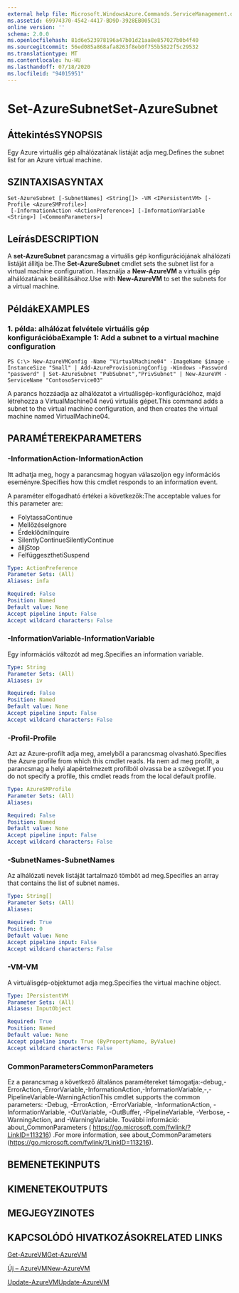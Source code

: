 ```yaml
---
external help file: Microsoft.WindowsAzure.Commands.ServiceManagement.dll-Help.xml
ms.assetid: 69974370-4542-4417-BD9D-3928EB005C31
online version: ''
schema: 2.0.0
ms.openlocfilehash: 81d6e523978196a47b01d21aa8e857027b0b4f40
ms.sourcegitcommit: 56ed085a868afa8263f8eb0f755b5822f5c29532
ms.translationtype: MT
ms.contentlocale: hu-HU
ms.lasthandoff: 07/18/2020
ms.locfileid: "94015951"
---
```

# <span data-ttu-id="64209-101">Set-AzureSubnet</span><span class="sxs-lookup"><span data-stu-id="64209-101">Set-AzureSubnet</span></span>

## <span data-ttu-id="64209-102">Áttekintés</span><span class="sxs-lookup"><span data-stu-id="64209-102">SYNOPSIS</span></span>
<span data-ttu-id="64209-103">Egy Azure virtuális gép alhálózatának listáját adja meg.</span><span class="sxs-lookup"><span data-stu-id="64209-103">Defines the subnet list for an Azure virtual machine.</span></span>

## <span data-ttu-id="64209-104">SZINTAXISA</span><span class="sxs-lookup"><span data-stu-id="64209-104">SYNTAX</span></span>

```
Set-AzureSubnet [-SubnetNames] <String[]> -VM <IPersistentVM> [-Profile <AzureSMProfile>]
 [-InformationAction <ActionPreference>] [-InformationVariable <String>] [<CommonParameters>]
```

## <span data-ttu-id="64209-105">Leírás</span><span class="sxs-lookup"><span data-stu-id="64209-105">DESCRIPTION</span></span>
<span data-ttu-id="64209-106">A **set-AzureSubnet** parancsmag a virtuális gép konfigurációjának alhálózati listáját állítja be.</span><span class="sxs-lookup"><span data-stu-id="64209-106">The **Set-AzureSubnet** cmdlet sets the subnet list for a virtual machine configuration.</span></span>
<span data-ttu-id="64209-107">Használja a **New-AzureVM** a virtuális gép alhálózatának beállításához.</span><span class="sxs-lookup"><span data-stu-id="64209-107">Use with **New-AzureVM** to set the subnets for a virtual machine.</span></span>

## <span data-ttu-id="64209-108">Példák</span><span class="sxs-lookup"><span data-stu-id="64209-108">EXAMPLES</span></span>

### <span data-ttu-id="64209-109">1. példa: alhálózat felvétele virtuális gép konfigurációba</span><span class="sxs-lookup"><span data-stu-id="64209-109">Example 1: Add a subnet to a virtual machine configuration</span></span>
```
PS C:\> New-AzureVMConfig -Name "VirtualMachine04" -ImageName $image -InstanceSize "Small" | Add-AzureProvisioningConfig -Windows -Password "password" | Set-AzureSubnet "PubSubnet","PrivSubnet" | New-AzureVM -ServiceName "ContosoService03"
```

<span data-ttu-id="64209-110">A parancs hozzáadja az alhálózatot a virtuálisgép-konfigurációhoz, majd létrehozza a VirtualMachine04 nevű virtuális gépet.</span><span class="sxs-lookup"><span data-stu-id="64209-110">This command adds a subnet to the virtual machine configuration, and then creates the virtual machine named VirtualMachine04.</span></span>

## <span data-ttu-id="64209-111">PARAMÉTEREK</span><span class="sxs-lookup"><span data-stu-id="64209-111">PARAMETERS</span></span>

### <span data-ttu-id="64209-112">-InformationAction</span><span class="sxs-lookup"><span data-stu-id="64209-112">-InformationAction</span></span>
<span data-ttu-id="64209-113">Itt adhatja meg, hogy a parancsmag hogyan válaszoljon egy információs eseményre.</span><span class="sxs-lookup"><span data-stu-id="64209-113">Specifies how this cmdlet responds to an information event.</span></span>

<span data-ttu-id="64209-114">A paraméter elfogadható értékei a következők:</span><span class="sxs-lookup"><span data-stu-id="64209-114">The acceptable values for this parameter are:</span></span>

- <span data-ttu-id="64209-115">Folytassa</span><span class="sxs-lookup"><span data-stu-id="64209-115">Continue</span></span>
- <span data-ttu-id="64209-116">Mellőzése</span><span class="sxs-lookup"><span data-stu-id="64209-116">Ignore</span></span>
- <span data-ttu-id="64209-117">Érdeklődni</span><span class="sxs-lookup"><span data-stu-id="64209-117">Inquire</span></span>
- <span data-ttu-id="64209-118">SilentlyContinue</span><span class="sxs-lookup"><span data-stu-id="64209-118">SilentlyContinue</span></span>
- <span data-ttu-id="64209-119">állj</span><span class="sxs-lookup"><span data-stu-id="64209-119">Stop</span></span>
- <span data-ttu-id="64209-120">Felfüggesztheti</span><span class="sxs-lookup"><span data-stu-id="64209-120">Suspend</span></span>

```yaml
Type: ActionPreference
Parameter Sets: (All)
Aliases: infa

Required: False
Position: Named
Default value: None
Accept pipeline input: False
Accept wildcard characters: False
```

### <span data-ttu-id="64209-121">-InformationVariable</span><span class="sxs-lookup"><span data-stu-id="64209-121">-InformationVariable</span></span>
<span data-ttu-id="64209-122">Egy információs változót ad meg.</span><span class="sxs-lookup"><span data-stu-id="64209-122">Specifies an information variable.</span></span>

```yaml
Type: String
Parameter Sets: (All)
Aliases: iv

Required: False
Position: Named
Default value: None
Accept pipeline input: False
Accept wildcard characters: False
```

### <span data-ttu-id="64209-123">-Profil</span><span class="sxs-lookup"><span data-stu-id="64209-123">-Profile</span></span>
<span data-ttu-id="64209-124">Azt az Azure-profilt adja meg, amelyből a parancsmag olvasható.</span><span class="sxs-lookup"><span data-stu-id="64209-124">Specifies the Azure profile from which this cmdlet reads.</span></span>
<span data-ttu-id="64209-125">Ha nem ad meg profilt, a parancsmag a helyi alapértelmezett profilból olvassa be a szöveget.</span><span class="sxs-lookup"><span data-stu-id="64209-125">If you do not specify a profile, this cmdlet reads from the local default profile.</span></span>

```yaml
Type: AzureSMProfile
Parameter Sets: (All)
Aliases: 

Required: False
Position: Named
Default value: None
Accept pipeline input: False
Accept wildcard characters: False
```

### <span data-ttu-id="64209-126">-SubnetNames</span><span class="sxs-lookup"><span data-stu-id="64209-126">-SubnetNames</span></span>
<span data-ttu-id="64209-127">Az alhálózati nevek listáját tartalmazó tömböt ad meg.</span><span class="sxs-lookup"><span data-stu-id="64209-127">Specifies an array that contains the list of subnet names.</span></span>

```yaml
Type: String[]
Parameter Sets: (All)
Aliases: 

Required: True
Position: 0
Default value: None
Accept pipeline input: False
Accept wildcard characters: False
```

### <span data-ttu-id="64209-128">-VM</span><span class="sxs-lookup"><span data-stu-id="64209-128">-VM</span></span>
<span data-ttu-id="64209-129">A virtuálisgép-objektumot adja meg.</span><span class="sxs-lookup"><span data-stu-id="64209-129">Specifies the virtual machine object.</span></span>

```yaml
Type: IPersistentVM
Parameter Sets: (All)
Aliases: InputObject

Required: True
Position: Named
Default value: None
Accept pipeline input: True (ByPropertyName, ByValue)
Accept wildcard characters: False
```

### <span data-ttu-id="64209-130">CommonParameters</span><span class="sxs-lookup"><span data-stu-id="64209-130">CommonParameters</span></span>
<span data-ttu-id="64209-131">Ez a parancsmag a következő általános paramétereket támogatja:-debug,-ErrorAction,-ErrorVariable,-InformationAction,-InformationVariable,-,-PipelineVariable-WarningAction</span><span class="sxs-lookup"><span data-stu-id="64209-131">This cmdlet supports the common parameters: -Debug, -ErrorAction, -ErrorVariable, -InformationAction, -InformationVariable, -OutVariable, -OutBuffer, -PipelineVariable, -Verbose, -WarningAction, and -WarningVariable.</span></span> <span data-ttu-id="64209-132">További információ: about_CommonParameters ( https://go.microsoft.com/fwlink/?LinkID=113216) .</span><span class="sxs-lookup"><span data-stu-id="64209-132">For more information, see about_CommonParameters (https://go.microsoft.com/fwlink/?LinkID=113216).</span></span>

## <span data-ttu-id="64209-133">BEMENETEK</span><span class="sxs-lookup"><span data-stu-id="64209-133">INPUTS</span></span>

## <span data-ttu-id="64209-134">KIMENETEK</span><span class="sxs-lookup"><span data-stu-id="64209-134">OUTPUTS</span></span>

## <span data-ttu-id="64209-135">MEGJEGYZI</span><span class="sxs-lookup"><span data-stu-id="64209-135">NOTES</span></span>

## <span data-ttu-id="64209-136">KAPCSOLÓDÓ HIVATKOZÁSOK</span><span class="sxs-lookup"><span data-stu-id="64209-136">RELATED LINKS</span></span>

[<span data-ttu-id="64209-137">Get-AzureVM</span><span class="sxs-lookup"><span data-stu-id="64209-137">Get-AzureVM</span></span>](./Get-AzureVM.md)

[<span data-ttu-id="64209-138">Új – AzureVM</span><span class="sxs-lookup"><span data-stu-id="64209-138">New-AzureVM</span></span>](./New-AzureVM.md)

[<span data-ttu-id="64209-139">Update-AzureVM</span><span class="sxs-lookup"><span data-stu-id="64209-139">Update-AzureVM</span></span>](./Update-AzureVM.md)


